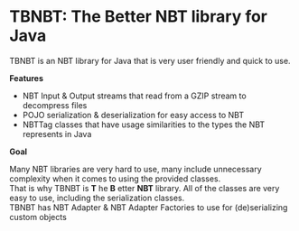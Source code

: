 # TBNBT: The Better NBT library for Java
TBNBT is an NBT library for Java that is very user friendly and quick to use.

__Features__

 - NBT Input & Output streams that read from a GZIP stream to decompress files
 - POJO serialization & deserialization for easy access to NBT
 - NBTTag classes that have usage similarities to the types the NBT represents in Java

__Goal__

Many NBT libraries are very hard to use, many include unnecessary complexity when it comes to using the provided classes.  
That is why TBNBT is  __T__ he __B__ etter __NBT__ library. All of the classes are very easy to use, including the serialization classes.  
TBNBT has NBT Adapter & NBT Adapter Factories to use for (de)serializing custom objects